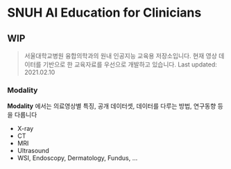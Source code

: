# SNUH AI Education for Clinicians
## WIP
> 서울대학교병원 융합의학과의 원내 인공지능 교육용 저장소입니다. 현재 영상 데이터를 기반으로 한 교육자료를 우선으로 개발하고 있습니다.
> Last updated: 2021.02.10

### Modality
**Modality** 에서는 의료영상별 특징, 공개 데이터셋, 데이터를 다루는 방법, 연구동향 등을 다룹니다

* X-ray
* CT
* MRI
* Ultrasound
* WSI, Endoscopy, Dermatology, Fundus, ...

